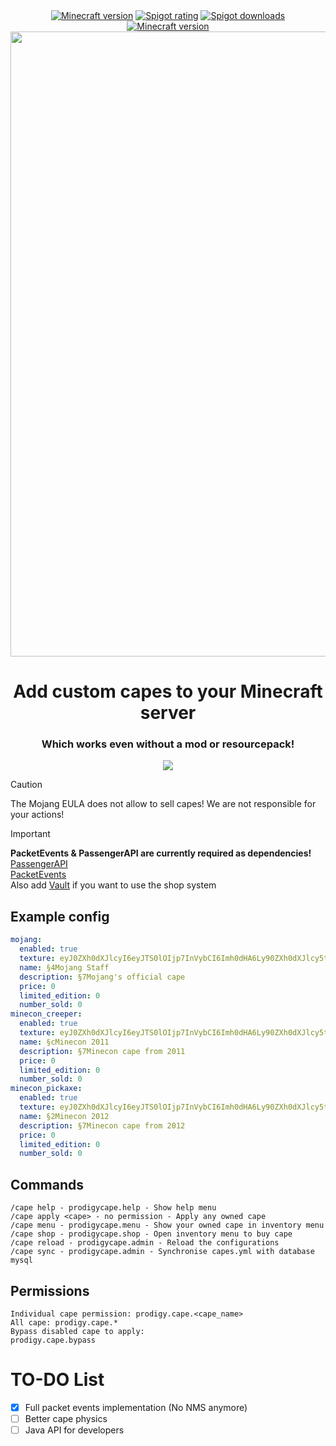 <div align="center">
  <a href="https://www.spigotmc.org/resources/116899/"><img src="https://img.shields.io/badge/Minecraft%20version-1.19.4_--_1.20.6-brightgreen.svg" alt="Minecraft version"></a>
  <a href="https://www.spigotmc.org/resources/116899/reviews"><img src="https://img.shields.io/spiget/rating/116899?label=Spigot%20rating" alt="Spigot rating"></a>
  <a href="https://www.spigotmc.org/resources/116899/"><img src="https://img.shields.io/spiget/downloads/116899?label=Spigot%20downloads" alt="Spigot downloads"></a>
  <a href="https://www.paypal.com/donate/?hosted_button_id=56KN7WE2G324C"><img src="https://img.shields.io/badge/Donate-PayPal-blue.svg" alt="Minecraft version"></a>
  <img width="1000px" src="https://github.com/max1mde/ProdigyCape/assets/114857048/1f06b099-42ec-4f9c-9ea9-e6bd669ba4c9">
  <h1>Add custom capes to your Minecraft server</h1>
  <h3>Which works even without a mod or resourcepack!</h3>
  <img src="https://github.com/max1mde/ProdigyCape/assets/114857048/40b6942c-4c4a-4736-9db3-1a44868f17a6">
</div>

> [!CAUTION]
> The Mojang EULA does not allow to sell capes! We are not responsible for your actions!

> [!IMPORTANT]  
> **PacketEvents & PassengerAPI are currently required as dependencies!**     
> [PassengerAPI](https://www.spigotmc.org/resources/passengerapi-entity-passenger-bug-fixes-more.117017/)    
> [PacketEvents](https://www.spigotmc.org/resources/packetevents-api.80279/)    
> Also add [Vault](https://www.spigotmc.org/resources/vault.34315/) if you want to use the shop system


## Example config
```yml
mojang:
  enabled: true
  texture: eyJ0ZXh0dXJlcyI6eyJTS0lOIjp7InVybCI6Imh0dHA6Ly90ZXh0dXJlcy5taW5lY3JhZnQubmV0L3RleHR1cmUvZjc3MDVlM2U5OTdlNWNlNTIxNjY2M2M5ZTY0YjM5NmZhNDNlZGRlODI1NWZkOTEwZjBjYzgxYTAzMjVlNmIifX19
  name: §4Mojang Staff
  description: §7Mojang's official cape
  price: 0
  limited_edition: 0
  number_sold: 0
minecon_creeper:
  enabled: true
  texture: eyJ0ZXh0dXJlcyI6eyJTS0lOIjp7InVybCI6Imh0dHA6Ly90ZXh0dXJlcy5taW5lY3JhZnQubmV0L3RleHR1cmUvMzk3NmFhYzc2MjEwYjAzZTRjMzg5MWJkZjc5OTMyMmUzMGE3ZThhMTI3MmIyNzkwMzI2YmYwOGYyMTkyYWNkNiJ9fX0=
  name: §cMinecon 2011
  description: §7Minecon cape from 2011
  price: 0
  limited_edition: 0
  number_sold: 0
minecon_pickaxe:
  enabled: true
  texture: eyJ0ZXh0dXJlcyI6eyJTS0lOIjp7InVybCI6Imh0dHA6Ly90ZXh0dXJlcy5taW5lY3JhZnQubmV0L3RleHR1cmUvNTRlNDM1OGQ3MzRhNmUwNjhlYjA3Y2I4ZmM1ZmZkZThiOTQ4MDBlYjM5Njc3NzQyOGE0ZjU1OTMxNWExZmY0ZCJ9fX0=
  name: §2Minecon 2012
  description: §7Minecon cape from 2012
  price: 0
  limited_edition: 0
  number_sold: 0
```

## Commands
```
/cape help - prodigycape.help - Show help menu
/cape apply <cape> - no permission - Apply any owned cape
/cape menu - prodigycape.menu - Show your owned cape in inventory menu
/cape shop - prodigycape.shop - Open inventory menu to buy cape
/cape reload - prodigycape.admin - Reload the configurations
/cape sync - prodigycape.admin - Synchronise capes.yml with database mysql
```

## Permissions
```
Individual cape permission: prodigy.cape.<cape_name>
All cape: prodigy.cape.*
Bypass disabled cape to apply:
prodigy.cape.bypass
```

# TO-DO List

- [x] Full packet events implementation (No NMS anymore)
- [ ] Better cape physics
- [ ] Java API for developers
